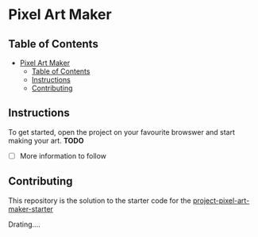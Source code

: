 # Pixel Art Maker

## Table of Contents

- [Pixel Art Maker](#pixel-art-maker)
  - [Table of Contents](#table-of-contents)
  - [Instructions](#instructions)
  - [Contributing](#contributing)

## Instructions

To get started, open the project on your favourite browswer and start making your art.
**TODO**
- [ ] More information to follow

## Contributing
This repository is the solution to the starter code for the [project-pixel-art-maker-starter](https://github.com/udacity/project-pixel-art-maker-starter)
<!-- This repository is the starter code for _all_ Udacity students. Therefore, we most likely will not accept pull requests. -->

Drating....